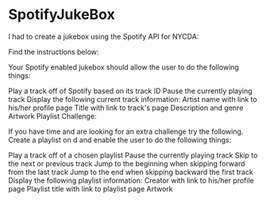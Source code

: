 # SpotifyJukeBox

I had to create a jukebox using the Spotify API for NYCDA:

Find the instructions below:

Your Spotify enabled jukebox should allow the user to do the following things:

Play a track off of Spotify based on its track ID
Pause the currently playing track
Display the following current track information:
Artist name with link to his/her profile page
Title with link to track's page
Description and genre
Artwork
Playlist Challenge:

If you have time and are looking for an extra challenge try the following. Create a playlist on 
d and enable the user to do the following things:

Play a track off of a chosen playlist
Pause the currently playing track
Skip to the next or previous track
Jump to the beginning when skipping forward from the last track
Jump to the end when skipping backward the first track
Display the following playlist information:
Creator with link to his/her profile page
Playlist title with link to playlist page
Artwork
